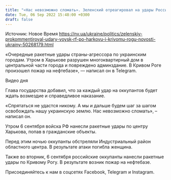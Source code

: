 ```yaml
---
title: "«Нас невозможно сломать». Зеленский отреагировал на удары России по Харькову и Кривому Рогу"
date: Tue, 06 Sep 2022 15:48:00 +0300
draft: false
---
```

Источник: Новое Время https://nv.ua/ukraine/politics/zelenskiy-prokommentiroval-udary-voysk-rf-po-harkovu-i-krivomu-rogu-novosti-ukrainy-50268179.html


«Очередные ракетные удары страны-агрессора по украинским городам. Утром в Харькове разрушен многоквартирный дом в центральной части города и повреждено админздание. В Кривом Роге произошел пожар на нефтебазе», — написал он в Telegram.

 Видео дня   

Глава государства добавил, что за каждый удар на оккупантов будет ждать возмездие и справедливое наказание.

«Спрятаться не удастся никому. А мы и дальше будем шаг за шагом освобождать нашу украинскую землю. Нас невозможно сломать», – написал он.

Утром 6 сентября войска РФ нанесли ракетные удары по центру Харькова, попав в гражданские объекты.

 Перед этим ночью оккупанты обстреляли Индустриальный район областного центра. В результате атаки погибла женщина.

Также во вторник, 6 сентября российские оккупанты нанесли ракетные удары по Кривому Рогу. В результате возник пожар на нефтебазе.

Присоединяйтесь к нам в соцсетях Facebook, Telegram и Instagram.

